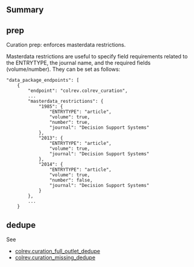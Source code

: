 ## Summary

<!-- Note: This document is currently under development. It will contain the following elements.

- description
- example -->

## prep

Curation prep: enforces masterdata restrictions.

Masterdata restrictions are useful to specify field requirements related to the ENTRYTYPE, the journal name, and the required fields (volume/number).
They can be set as follows:

```
"data_package_endpoints": [
    {
        "endpoint": "colrev.colrev_curation",
        ...
        "masterdata_restrictions": {
            "1985": {
                "ENTRYTYPE": "article",
                "volume": true,
                "number": true,
                "journal": "Decision Support Systems"
            },
            "2013": {
                "ENTRYTYPE": "article",
                "volume": true,
                "journal": "Decision Support Systems"
            },
            "2014": {
                "ENTRYTYPE": "article",
                "volume": true,
                "number": false,
                "journal": "Decision Support Systems"
            }
        },
        ...
    }

```

<!--
## data

TODO

## Links
-->

## dedupe

See

- [colrev.curation_full_outlet_dedupe](colrev.curation_full_outlet_dedupe.html)
- [colrev.curation_missing_dedupe](colrev.curation_missing_dedupe.html)
